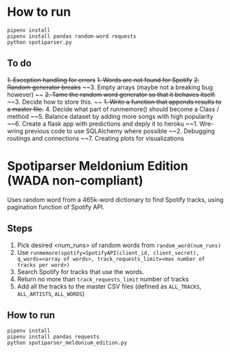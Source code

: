 # How to run
```
pipenv install
pipenv install pandas random-word requests 
python spotiparser.py
```

## To do
~~1. Exception handling for errors~~
   ~~1. Words are not found for Spotify~~
   ~~2. Random generator breaks~~
   ~~3. Empty arrays (maybe not a breaking bug however) ~~
~~2. Tame the random word generator so that it behaves itself.~~
~~3. Decide how to store this. ~~
   ~~1. Write a function that appends results to a master file.~~
4. Decide what part of runmemore() should become a Class / method
~~5. Balance dataset by adding more songs with high popularity
~~6. Create a flask app with predictions and deply it to heroku
   ~~1. Wre-wring previous code to use SQLAlchemy where possible
   ~~2. Debugging routings and connections
~~7. Creating plots for visualizations

# Spotiparser Meldonium Edition (WADA non-compliant)

Uses random word from a 465k-word dictionary to find Spotify tracks, using pagination function of Spotify API.

## Steps
1. Pick desired <num_runs> of random words from ```random_word(num_runs)```
2. Use ```runmemore(spotify=SpotifyAPI(client_id, client_secret), q_words=<array of words>, track_requests_limit=<max number of tracks per word>)``` 
3. Search Spotify for tracks that use the words.
4. Return no more than ```track_requests_limit``` number of tracks
5. Add all the tracks to the master CSV files (defined as ```ALL_TRACKS```, ```ALL_ARTISTS```, ```ALL_WORDS```)

## How to run
```
pipenv install
pipenv install pandas requests 
python spotiparser_meldonium_edition.py
```